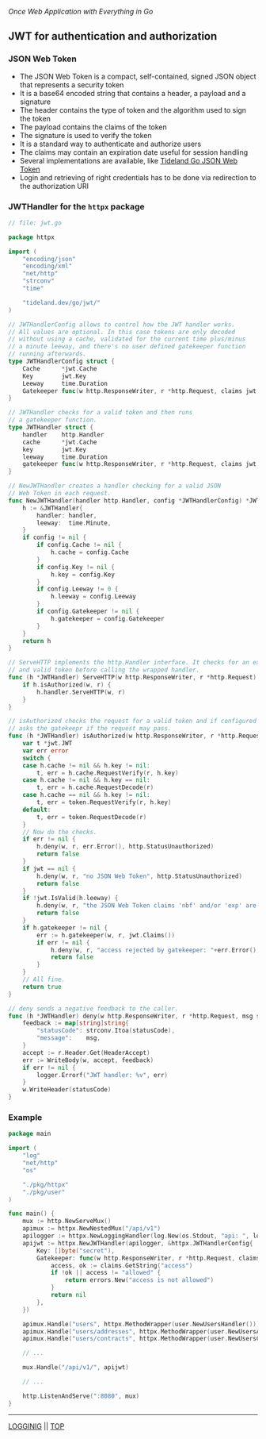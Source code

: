 *Once Web Application with Everything in Go*

## JWT for authentication and authorization

### JSON Web Token

* The JSON Web Token is a compact, self-contained, signed JSON object that represents a security token
* It is a base64 encoded string that contains a header, a payload and a signature
* The header contains the type of token and the algorithm used to sign the token
* The payload contains the claims of the token
* The signature is used to verify the token
* It is a standard way to authenticate and authorize users
* The claims may contain an expiration date useful for session handling
* Several implementations are available, like [Tideland Go JSON Web Token](https://pkg.go.dev/tideland.dev/go/jwt)
* Login and retrieving of right credentials has to be done via redirection to the authorization URI

### JWTHandler for the `httpx` package

```go
// file: jwt.go

package httpx

import (
    "encoding/json"
    "encoding/xml"
    "net/http"
    "strconv"
    "time"

    "tideland.dev/go/jwt/"
)

// JWTHandlerConfig allows to control how the JWT handler works.
// All values are optional. In this case tokens are only decoded
// without using a cache, validated for the current time plus/minus
// a minute leeway, and there's no user defined gatekeeper function
// running afterwards.
type JWTHandlerConfig struct {
    Cache      *jwt.Cache
    Key        jwt.Key
    Leeway     time.Duration
    Gatekeeper func(w http.ResponseWriter, r *http.Request, claims jwt.Claims) error
}

// JWTHandler checks for a valid token and then runs
// a gatekeeper function.
type JWTHandler struct {
    handler    http.Handler
    cache      *jwt.Cache
    key        jwt.Key
    leeway     time.Duration
    gatekeeper func(w http.ResponseWriter, r *http.Request, claims jwt.Claims) error
}

// NewJWTHandler creates a handler checking for a valid JSON
// Web Token in each request.
func NewJWTHandler(handler http.Handler, config *JWTHandlerConfig) *JWTHandler {
    h := &JWTHandler{
        handler: handler,
        leeway:  time.Minute,
    }
    if config != nil {
        if config.Cache != nil {
            h.cache = config.Cache
        }
        if config.Key != nil {
            h.key = config.Key
        }
        if config.Leeway != 0 {
            h.leeway = config.Leeway
        }
        if config.Gatekeeper != nil {
            h.gatekeeper = config.Gatekeeper
        }
    }
    return h
}

// ServeHTTP implements the http.Handler interface. It checks for an existing
// and valid token before calling the wrapped handler.
func (h *JWTHandler) ServeHTTP(w http.ResponseWriter, r *http.Request) {
    if h.isAuthorized(w, r) {
        h.handler.ServeHTTP(w, r)
    }
}

// isAuthorized checks the request for a valid token and if configured
// asks the gatekeepr if the request may pass.
func (h *JWTHandler) isAuthorized(w http.ResponseWriter, r *http.Request) bool {
    var t *jwt.JWT
    var err error
    switch {
    case h.cache != nil && h.key != nil:
        t, err = h.cache.RequestVerify(r, h.key)
    case h.cache != nil && h.key == nil:
        t, err = h.cache.RequestDecode(r)
    case h.cache == nil && h.key != nil:
        t, err = token.RequestVerify(r, h.key)
    default:
        t, err = token.RequestDecode(r)
    }
    // Now do the checks.
    if err != nil {
        h.deny(w, r, err.Error(), http.StatusUnauthorized)
        return false
    }
    if jwt == nil {
        h.deny(w, r, "no JSON Web Token", http.StatusUnauthorized)
        return false
    }
    if !jwt.IsValid(h.leeway) {
        h.deny(w, r, "the JSON Web Token claims 'nbf' and/or 'exp' are not valid", http.StatusForbidden)
        return false
    }
    if h.gatekeeper != nil {
        err := h.gatekeeper(w, r, jwt.Claims())
        if err != nil {
            h.deny(w, r, "access rejected by gatekeeper: "+err.Error(), http.StatusUnauthorized)
            return false
        }
    }
    // All fine.
    return true
}

// deny sends a negative feedback to the caller.
func (h *JWTHandler) deny(w http.ResponseWriter, r *http.Request, msg string, statusCode int) {
    feedback := map[string]string{
        "statusCode": strconv.Itoa(statusCode),
        "message":    msg,
    }
    accept := r.Header.Get(HeaderAccept)
    err := WriteBody(w, accept, feedback)    
    if err != nil {
        logger.Errorf("JWT handler: %v", err)
    }
    w.WriteHeader(statusCode)
}
```

### Example

```go
package main

import (
    "log"
    "net/http"
    "os"

    "./pkg/httpx"
    "./pkg/user"
)

func main() { 
    mux := http.NewServeMux()
    apimux := httpx.NewNestedMux("/api/v1")
    apilogger := httpx.NewLoggingHandler(log.New(os.Stdout, "api: ", log.LstdFlags), apimux)
    apijwt := httpx.NewJWTHandler(apilogger, &httpx.JWTHandlerConfig{
		Key: []byte("secret"),
		Gatekeeper: func(w http.ResponseWriter, r *http.Request, claims token.Claims) error {
			access, ok := claims.GetString("access")
			if !ok || access != "allowed" {
				return errors.New("access is not allowed")
			}
			return nil
		},
	})

    apimux.Handle("users", httpx.MethodWrapper(user.NewUsersHandler()))
    apimux.Handle("users/addresses", httpx.MethodWrapper(user.NewUsersAddressesHandler()))v
    apimux.Handle("users/contracts", httpx.MethodWrapper(user.NewUsersContractsHandler()))

    // ...

    mux.Handle("/api/v1/", apijwt)

    // ...

    http.ListenAndServe(":8080", mux)
}
```

---

[LOGGINIG](logging.md) || [TOP](../README.md)
